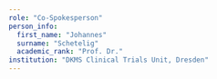 ```yaml
---
role: "Co-Spokesperson"
person_info: 
  first_name: "Johannes"
  surname: "Schetelig"
  academic_rank: "Prof. Dr."
institution: "DKMS Clinical Trials Unit, Dresden"
---
```


